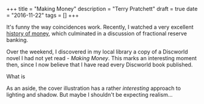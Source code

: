 +++
title = "Making Money"
description = "Terry Pratchett"
draft = true
date = "2016-11-22"
tags = []
+++

It's funny the way coincidences work. Recently, I watched a very excellent [history of money](https://www.youtube.com/watch?v=-nZkP2b-4vo), which culminated in a discussion of fractional reserve banking.

Over the weekend, I discovered in my local library a copy of a Discworld novel I had not yet read - _Making Money_. This marks an interesting moment then, since I now believe that I have read every Discworld book published.

What is

As an aside, the cover illustration has a rather _interesting_ approach to lighting and shadow. But maybe I shouldn't be expecting realism...
